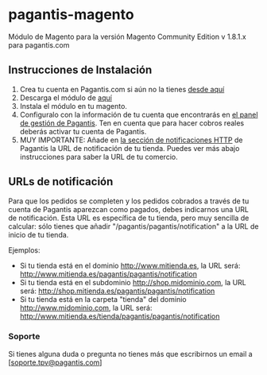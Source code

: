 pagantis-magento
================

Módulo de Magento para la versión Magento Community Edition v 1.8.1.x para pagantis.com

## Instrucciones de Instalación

1. Crea tu cuenta en Pagantis.com si aún no la tienes [desde aquí](https://bo.pagantis.com/users/sign_up)
2. Descarga el módulo de [aquí](https://github.com/pagantis/pagamastarde-magento/releases)
3. Instala el módulo en tu magento.
4. Configuralo con la información de tu cuenta que encontrarás en [el panel de gestión de Pagantis](https://bo.pagantis.com/api). Ten en cuenta que para hacer cobros reales deberás activar tu cuenta de Pagantis.
5. MUY IMPORTANTE: Añade en [la sección de notificaciones HTTP](https://bo.pagantis.com/notifications) de Pagantis la URL de notificación de tu tienda. Puedes ver más abajo instrucciones para saber la URL de tu comercio.


## URLs de notificación

Para que los pedidos se completen y los pedidos cobrados a través de tu cuenta de Pagantis aparezcan como pagados, debes indicarnos una URL de notificación. Esta URL es específica de tu tienda, pero muy sencilla de calcular: sólo tienes que añadir "/pagantis/pagantis/notification" a la URL de inicio de tu tienda.

Ejemplos:

- Si tu tienda está en el dominio http://www.mitienda.es, la URL será: http://www.mitienda.es/pagantis/pagantis/notification
- Si tu tienda está en el subdominio http://shop.midominio.com, la URL será: http://shop.mitienda.es/pagantis/pagantis/notification
- Si tu tienda está en la carpeta "tienda" del dominio http://www.midominio.com, la URL será: http://www.mitienda.es/tienda/pagantis/pagantis/notification


### Soporte

Si tienes alguna duda o pregunta no tienes más que escribirnos un email a [soporte.tpv@pagantis.com]


